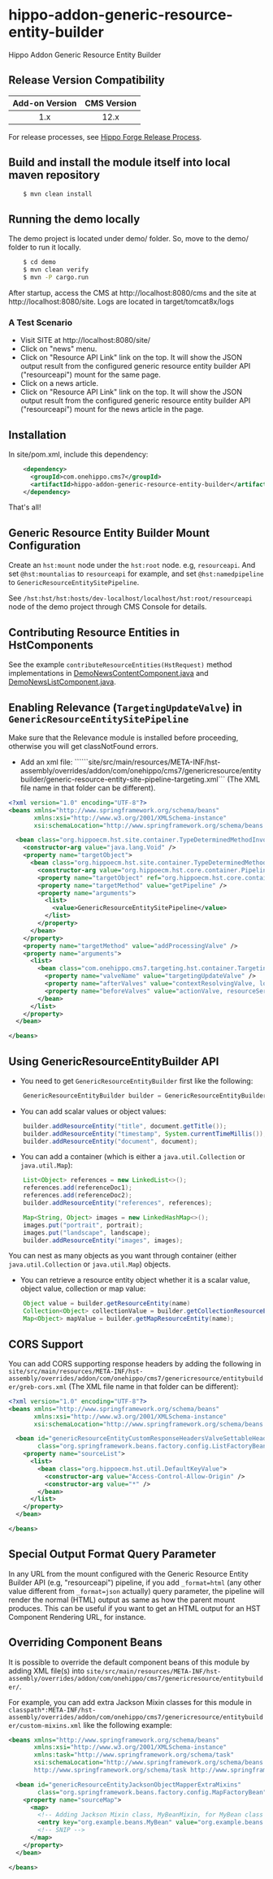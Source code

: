 # hippo-addon-generic-resource-entity-builder

Hippo Addon Generic Resource Entity Builder

## Release Version Compatibility

| Add-on Version | CMS Version  |
|:--------------:|:------------:|
| 1.x            | 12.x         |

For release processes, see [Hippo Forge Release Process](https://onehippo-forge.github.io/release-process.html).

## Build and install the module itself into local maven repository

```bash
    $ mvn clean install
```

## Running the demo locally

The demo project is located under demo/ folder. So, move to the demo/ folder to run it locally.

```bash
    $ cd demo
    $ mvn clean verify
    $ mvn -P cargo.run
```

After startup, access the CMS at http://localhost:8080/cms and the site at http://localhost:8080/site.
Logs are located in target/tomcat8x/logs

### A Test Scenario

- Visit SITE at http://localhost:8080/site/
- Click on "news" menu.
- Click on "Resource API Link" link on the top. It will show the JSON output result from the configured
  generic resource entity builder API ("resourceapi") mount for the same page.
- Click on a news article.
- Click on "Resource API Link" link on the top. It will show the JSON output result from the configured
  generic resource entity builder API ("resourceapi") mount for the news article in the page.

## Installation

In site/pom.xml, include this dependency:

```xml
    <dependency>
      <groupId>com.onehippo.cms7</groupId>
      <artifactId>hippo-addon-generic-resource-entity-builder</artifactId>
    </dependency>

```

That's all!

## Generic Resource Entity Builder Mount Configuration

Create an ```hst:mount``` node under the ```hst:root``` node. e.g, ```resourceapi```.
And set ```@hst:mountalias``` to ```resourceapi``` for example, and set ```@hst:namedpipeline``` to ```GenericResourceEntitySitePipeline```.

See ```/hst:hst/hst:hosts/dev-localhost/localhost/hst:root/resourceapi``` node of the demo project through CMS Console for details.

## Contributing Resource Entities in HstComponents

See the example ```contributeResourceEntities(HstRequest)``` method implementations in
[DemoNewsContentComponent.java](demo/site/src/main/java/com/onehippo/cms7/genericresource/entitybuilder/demo/components/DemoNewsContentComponent.java) and
[DemoNewsListComponent.java](demo/site/src/main/java/com/onehippo/cms7/genericresource/entitybuilder/demo/components/DemoNewsListComponent.java).

## Enabling Relevance (```TargetingUpdateValve```) in ```GenericResourceEntitySitePipeline```

Make sure that the Relevance module is installed before proceeding, otherwise you will get classNotFound errors.  
- Add an xml file: ``````site/src/main/resources/META-INF/hst-assembly/overrides/addon/com/onehippo/cms7/genericresource/entitybuilder/generic-resource-entity-site-pipeline-targeting.xml``` (The XML file name in that folder can be different).

```xml
<?xml version="1.0" encoding="UTF-8"?>
<beans xmlns="http://www.springframework.org/schema/beans"
       xmlns:xsi="http://www.w3.org/2001/XMLSchema-instance"
       xsi:schemaLocation="http://www.springframework.org/schema/beans http://www.springframework.org/schema/beans/spring-beans-4.1.xsd">

  <bean class="org.hippoecm.hst.site.container.TypeDeterminedMethodInvokingFactoryBean">
    <constructor-arg value="java.lang.Void" />
    <property name="targetObject">
      <bean class="org.hippoecm.hst.site.container.TypeDeterminedMethodInvokingFactoryBean">
        <constructor-arg value="org.hippoecm.hst.core.container.Pipeline" />
        <property name="targetObject" ref="org.hippoecm.hst.core.container.Pipelines" />
        <property name="targetMethod" value="getPipeline" />
        <property name="arguments">
          <list>
            <value>GenericResourceEntitySitePipeline</value>
          </list>
        </property>
      </bean>
    </property>
    <property name="targetMethod" value="addProcessingValve" />
    <property name="arguments">
      <list>
        <bean class="com.onehippo.cms7.targeting.hst.container.TargetingUpdateValve">
          <property name="valveName" value="targetingUpdateValve" />
          <property name="afterValves" value="contextResolvingValve, localizationValve" />
          <property name="beforeValves" value="actionValve, resourceServingValve" />
        </bean>
      </list>
    </property>
  </bean>

</beans>
```


## Using GenericResourceEntityBuilder API

- You need to get ```GenericResourceEntityBuilder``` first like the following:
```java
    GenericResourceEntityBuilder builder = GenericResourceEntityBuilder.get(RequestContextProvider.get());
```

- You can add scalar values or object values:

```java
    builder.addResourceEntity("title", document.getTitle());
    builder.addResourceEntity("timestamp", System.currentTimeMillis());
    builder.addResourceEntity("document", document);
```

- You can add a container (which is either a ```java.util.Collection``` or ```java.util.Map```):

```java
    List<Object> references = new LinkedList<>();
    references.add(referenceDoc1);
    references.add(referenceDoc2);
    builder.addResourceEntity("references", references);

    Map<String, Object> images = new LinkedHashMap<>();
    images.put("portrait", portrait);
    images.put("landscape", landscape);
    builder.addResourceEntity("images", images);
```

You can nest as many objects as you want through container (either ```java.util.Collection``` or ```java.util.Map```) objects.

- You can retrieve a resource entity object whether it is a scalar value, object value, collection or map value:

```java
    Object value = builder.getResourceEntity(name)
    Collection<Object> collectionValue = builder.getCollectionResourceEntity(name);
    Map<Object> mapValue = builder.getMapResourceEntity(name);
 ```

## CORS Support

You can add CORS supporting response headers by adding the following in ```site/src/main/resources/META-INF/hst-assembly/overrides/addon/com/onehippo/cms7/genericresource/entitybuilder/greb-cors.xml``` (The XML file name in that folder can be different):

```xml
<?xml version="1.0" encoding="UTF-8"?>
<beans xmlns="http://www.springframework.org/schema/beans"
       xmlns:xsi="http://www.w3.org/2001/XMLSchema-instance"
       xsi:schemaLocation="http://www.springframework.org/schema/beans http://www.springframework.org/schema/beans/spring-beans-4.1.xsd">

  <bean id="genericResourceEntityCustomResponseHeadersValveSettableHeaders"
        class="org.springframework.beans.factory.config.ListFactoryBean">
    <property name="sourceList">
      <list>
        <bean class="org.hippoecm.hst.util.DefaultKeyValue">
          <constructor-arg value="Access-Control-Allow-Origin" />
          <constructor-arg value="*" />
        </bean>
      </list>
    </property>
  </bean>

</beans>
```


## Special Output Format Query Parameter

In any URL from the mount configured with the Generic Resource Entity Builder API (e.g, "resourceapi") pipeline,
if you add ```_format=html``` (any other value different from ```_format=json``` actually) query parameter, the pipeline will render the normal
(HTML) output as same as how the parent mount produces.
This can be useful if you want to get an HTML output for an HST Component Rendering URL, for instance.

## Overriding Component Beans

It is possible to override the default component beans of this module by adding XML file(s) into
```site/src/main/resources/META-INF/hst-assembly/overrides/addon/com/onehippo/cms7/genericresource/entitybuilder/```.

For example, you can add extra Jackson Mixin classes for this module
in ```classpath*:META-INF/hst-assembly/overrides/addon/com/onehippo/cms7/genericresource/entitybuilder/custom-mixins.xml``` like the following example:

```xml
<beans xmlns="http://www.springframework.org/schema/beans"
       xmlns:xsi="http://www.w3.org/2001/XMLSchema-instance"
       xmlns:task="http://www.springframework.org/schema/task"
       xsi:schemaLocation="http://www.springframework.org/schema/beans http://www.springframework.org/schema/beans/spring-beans-4.1.xsd
       http://www.springframework.org/schema/task http://www.springframework.org/schema/task/spring-task-4.1.xsd">

  <bean id="genericResourceEntityJacksonObjectMapperExtraMixins"
        class="org.springframework.beans.factory.config.MapFactoryBean">
    <property name="sourceMap">
      <map>
        <!-- Adding Jackson Mixin class, MyBeanMixin, for MyBean class type. -->
        <entry key="org.example.beans.MyBean" value="org.example.beans.jackson.MyBeanMixin" />
        <!-- SNIP -->
      </map>
    </property>
  </bean>

</beans>
```



